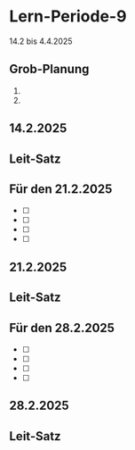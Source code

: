 # Lern-Periode-9

14.2 bis 4.4.2025

## Grob-Planung

1. 
2. 

## 14.2.2025
## Leit-Satz



## Für den 21.2.2025

- [ ] 
- [ ] 
- [ ] 
- [ ] 

## 21.2.2025
## Leit-Satz




## Für den 28.2.2025

- [ ] 
- [ ] 
- [ ] 
- [ ] 

## 28.2.2025
## Leit-Satz

